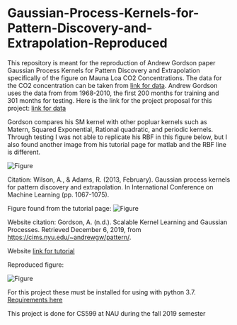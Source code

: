 # Gaussian-Process-Kernels-for-Pattern-Discovery-and-Extrapolation-Reproduced

This repository is meant for the reproduction of Andrew Gordson paper Gaussian Process Kernels for Pattern Discovery and Extrapolation specifically of the figure on Mauna Loa CO2 Concentrations. The data for the CO2 concentration can be taken from [link for data](https://www.esrl.noaa.gov/gmd/ccgg/trends/data.html). Andrew Gordson uses the data from from 1968-2010, the first 200 months for training and 301 months for testing. Here is the link for the project proposal for this project: [link for data](https://github.com/hannahcmeurer/Gaussian-Process-Kernels-for-Pattern-Discovery-and-Extrapolation-Reproduced/blob/master/EECS599_Project1_week1_Hannah_Caldwell_Meurer.pdf)

Gordson compares his SM kernel with other popluar kernels such as Matern, Squared Exponential, Rational quadratic, and periodic kernels. Through testing I was not able to replicate his RBF in this figure below, but I also found another image from his tutorial page for matlab and the RBF line is different. 


![Figure](https://github.com/hannahcmeurer/Gaussian-Process-Kernels-for-Pattern-Discovery-and-Extrapolation-Reproduced/blob/master/Figures/CO2figure.PNG)

Citation:
Wilson, A., & Adams, R. (2013, February). Gaussian process kernels for pattern discovery and extrapolation. In International Conference on Machine Learning (pp. 1067-1075).

Figure found from the tutorial page:
![Figure](https://github.com/hannahcmeurer/Gaussian-Process-Kernels-for-Pattern-Discovery-and-Extrapolation-Reproduced/blob/master/Figures/Figure2.JPG)

Website citation:
Gordson, A. (n.d.). Scalable Kernel Learning and Gaussian Processes. Retrieved December 6, 2019, from https://cims.nyu.edu/~andrewgw/pattern/.

Website [link for tutorial](https://cims.nyu.edu/~andrewgw/pattern/)


Reproduced figure:

![Figure](https://github.com/hannahcmeurer/Gaussian-Process-Kernels-for-Pattern-Discovery-and-Extrapolation-Reproduced/blob/master/Figures/replicateFig.jpg)


For this project these must be installed for using with python 3.7.  [Requirements here](https://github.com/hannahcmeurer/Gaussian-Process-Kernels-for-Pattern-Discovery-and-Extrapolation-Reproduced/blob/master/Requirements.txt)



This project is done for CS599 at NAU during the fall 2019 semester
